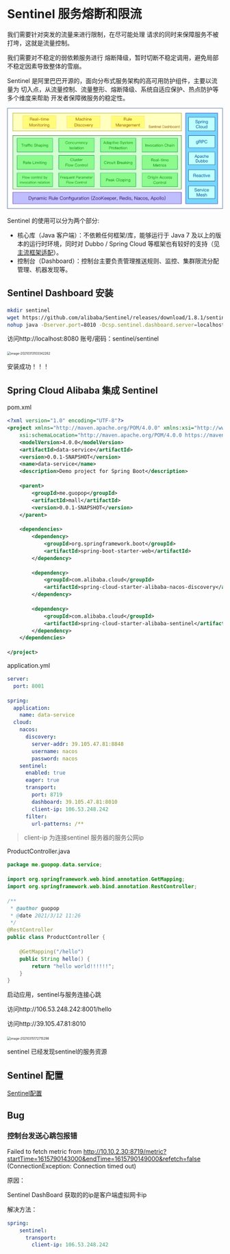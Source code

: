 # Sentinel 服务熔断和限流

我们需要针对突发的流量来进行限制，在尽可能处理 请求的同时来保障服务不被打垮，这就是流量控制。

我们需要对不稳定的弱依赖服务进行 熔断降级，暂时切断不稳定调用，避免局部不稳定因素导致整体的雪崩。

Sentinel 是阿里巴巴开源的，面向分布式服务架构的高可用防护组件，主要以流量为
切入点，从流量控制、流量整形、熔断降级、系统自适应保护、热点防护等多个维度来帮助 开发者保障微服务的稳定性。

![features-of-sentinel](https://github.com/alibaba/Sentinel/raw/master/doc/image/sentinel-features-overview-en.png)

Sentinel 的使用可以分为两个部分:

- 核心库（Java 客户端）：不依赖任何框架/库，能够运行于 Java 7 及以上的版本的运行时环境，同时对 Dubbo / Spring Cloud 等框架也有较好的支持（见 [主流框架适配](https://github.com/alibaba/Sentinel/wiki/主流框架的适配)）。
- 控制台（Dashboard）：控制台主要负责管理推送规则、监控、集群限流分配管理、机器发现等。

## Sentinel Dashboard 安装

```sh
mkdir sentinel
wget https://github.com/alibaba/Sentinel/releases/download/1.8.1/sentinel-dashboard-1.8.1.jar
nohup java -Dserver.port=8010 -Dcsp.sentinel.dashboard.server=localhost:8010 -Dproject.name=sentinel-dashboard -jar sentinel-dashboard-1.8.1.jar &
```

访问http://localhost:8080 账号/密码：sentinel/sentinel

<img src="https://guopop.oss-cn-beijing.aliyuncs.com/img/image-20210313103342282.png" alt="image-20210313103342282" style="zoom:50%;" />

安装成功！！！

## Spring Cloud Alibaba 集成 Sentinel

pom.xml

```xml
<?xml version="1.0" encoding="UTF-8"?>
<project xmlns="http://maven.apache.org/POM/4.0.0" xmlns:xsi="http://www.w3.org/2001/XMLSchema-instance"
	xsi:schemaLocation="http://maven.apache.org/POM/4.0.0 https://maven.apache.org/xsd/maven-4.0.0.xsd">
	<modelVersion>4.0.0</modelVersion>
	<artifactId>data-service</artifactId>
	<version>0.0.1-SNAPSHOT</version>
	<name>data-service</name>
	<description>Demo project for Spring Boot</description>

	<parent>
		<groupId>me.guopop</groupId>
		<artifactId>mall</artifactId>
		<version>0.0.1-SNAPSHOT</version>
	</parent>

	<dependencies>
		<dependency>
			<groupId>org.springframework.boot</groupId>
			<artifactId>spring-boot-starter-web</artifactId>
		</dependency>

		<dependency>
			<groupId>com.alibaba.cloud</groupId>
			<artifactId>spring-cloud-starter-alibaba-nacos-discovery</artifactId>
		</dependency>

		<dependency>
			<groupId>com.alibaba.cloud</groupId>
			<artifactId>spring-cloud-starter-alibaba-sentinel</artifactId>
		</dependency>
	</dependencies>

</project>
```

application.yml

```yaml
server:
  port: 8001

spring:
  application:
    name: data-service
  cloud:
    nacos:
      discovery:
        server-addr: 39.105.47.81:8848
        username: nacos
        password: nacos
    sentinel:
      enabled: true
      eager: true
      transport:
        port: 8719
        dashboard: 39.105.47.81:8010
        client-ip: 106.53.248.242
      filter:
        url-patterns: /**
```

> client-ip 为连接sentinel 服务器的服务公网ip

ProductController.java

```java
package me.guopop.data.service;

import org.springframework.web.bind.annotation.GetMapping;
import org.springframework.web.bind.annotation.RestController;

/**
 * @author guopop
 * @date 2021/3/12 11:26
 */
@RestController
public class ProductController {

    @GetMapping("/hello")
    public String hello() {
        return "hello world!!!!!!";
    }
}
```

启动应用，sentinel与服务连接心跳

访问http://106.53.248.242:8001/hello

访问http://39.105.47.81:8010

<img src="https://guopop.oss-cn-beijing.aliyuncs.com/img/image-20210315172715298.png" alt="image-20210315172715298" style="zoom: 50%;" />

sentinel 已经发现sentinel的服务资源

## Sentinel 配置

[Sentinel配置](https://github.com/alibaba/spring-cloud-alibaba/wiki/Sentinel)

## Bug

### 控制台发送心跳包报错

Failed to fetch metric from <http://10.10.2.30:8719/metric?startTime=1615790143000&endTime=1615790149000&refetch=false> (ConnectionException: Connection timed out)

原因：

Sentinel DashBoard 获取的的ip是客户端虚拟网卡ip

解决方法：

```yaml
spring:
    sentinel:
      transport:
        client-ip: 106.53.248.242
```

